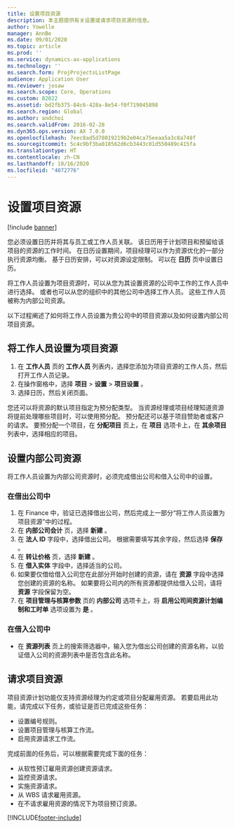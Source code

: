 ```yaml
---
title: 设置项目资源
description: 本主题提供有关设置或请求项目资源的信息。
author: Yowelle
manager: AnnBe
ms.date: 09/01/2020
ms.topic: article
ms.prod: ''
ms.service: dynamics-ax-applications
ms.technology: ''
ms.search.form: ProjProjectsListPage
audience: Application User
ms.reviewer: josaw
ms.search.scope: Core, Operations
ms.custom: 82022
ms.assetid: bd2fb375-84c6-428a-8e54-f0f719045898
ms.search.region: Global
ms.author: andchoi
ms.search.validFrom: 2016-02-28
ms.dyn365.ops.version: AX 7.0.0
ms.openlocfilehash: 7eec8ad5d78019219b2e04ca75eeaa5a3c8a748f
ms.sourcegitcommit: 5c4c9bf3ba018562d6cb3443c01d550489c415fa
ms.translationtype: HT
ms.contentlocale: zh-CN
ms.lasthandoff: 10/16/2020
ms.locfileid: "4072776"
---
```

# <a name="set-up-project-resources"></a>设置项目资源

[!include [banner](../includes/banner.md)]

您必须设置日历并将其与员工或工作人员关联。 该日历用于计划项目和预留给该项目的资源的工作时间。 在日历设置期间，项目经理可以作为资源优化的一部分执行资源均衡。 基于日历安排，可以对资源设定限制。 可以在 **日历** 页中设置日历。

将工作人员设置为项目资源时，可以从您为其设置资源的公司中工作的工作人员中进行选择。 或者也可以从您的组织中的其他公司中选择工作人员。 这些工作人员被称为内部公司资源。

以下过程阐述了如何将工作人员设置为贵公司中的项目资源以及如何设置内部公司项目资源。

## <a name="set-up-a-worker-as-a-project-resource"></a>将工作人员设置为项目资源

1. 在 **工作人员** 页的 **工作人员** 列表内，选择您添加为项目资源的工作人员，然后打开工作人员记录。
2. 在操作窗格中，选择 **项目** &gt; **设置** &gt; **项目设置** 。
3. 选择日历，然后关闭页面。

您还可以将资源的默认项目指定为预分配类型。 当资源经理或项目经理知道资源将提前处理哪些项目时，可以使用预分配。 预分配还可以基于项目赞助者或客户的请求。 要预分配一个项目，在 **分配项目** 页上，在 **项目** 选项卡上，在 **其余项目** 列表中，选择相应的项目。

## <a name="set-up-an-intercompany-resource"></a>设置内部公司资源

将工作人员设置为内部公司资源时，必须完成借出公司和借入公司中的设置。

### <a name="in-the-lending-company"></a>在借出公司中

1. 在 Finance 中，验证已选择借出公司，然后完成上一部分“将工作人员设置为项目资源”中的过程。
2. 在 **内部公司会计** 页，选择 **新建** 。
3. 在 **法人 ID** 字段中，选择借出公司。 根据需要填写其余字段，然后选择 **保存** 。
4. 在 **转让价格** 页，选择 **新建** 。
5. 在 **借入实体** 字段中，选择适当的公司。
6. 如果要仅借给借入公司您在此部分开始时创建的资源，请在 **资源** 字段中选择您创建的资源的名称。 如果要将公司内的所有资源都提供给借入公司，请将 **资源** 字段保留为空。
7. 在 **项目管理与核算参数** 页的 **内部公司** 选项卡上，将 **启用公司间资源计划编制和工时单** 选项设置为 **是** 。

### <a name="in-the-borrowing-company"></a>在借入公司中

- 在 **资源列表** 页上的搜索筛选器中，输入您为借出公司创建的资源名称，以验证借入公司的资源列表中是否包含此名称。

## <a name="request-project-resources"></a>请求项目资源
项目资源计划功能仅支持资源经理为约定或项目分配雇用资源。 若要启用此功能，请完成以下任务，或验证是否已完成这些任务：

- 设置编号规则。
- 设置项目管理与核算工作流。
- 启用资源请求工作流。

完成前面的任务后，可以根据需要完成下面的任务：

- 从软性预订雇用资源创建资源请求。
- 监控资源请求。
- 实施资源请求。
- 从 WBS 请求雇用资源。
- 在不请求雇用资源的情况下为项目预订资源。


[!INCLUDE[footer-include](../includes/footer-banner.md)]